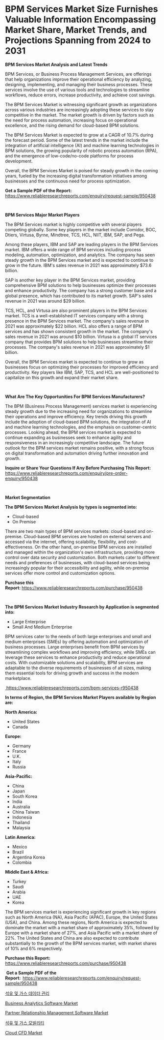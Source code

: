 <p><h1>BPM Services Market Size Furnishes Valuable Information Encompassing Market Share, Market Trends, and Projections Spanning from 2024 to 2031</h1></p><p><strong>BPM Services Market Analysis and Latest Trends</strong></p>
<p><p>BPM Services, or Business Process Management Services, are offerings that help organizations improve their operational efficiency by analyzing, designing, implementing, and managing their business processes. These services involve the use of various tools and technologies to streamline workflows, reduce errors, increase productivity, and achieve cost savings.</p><p>The BPM Services Market is witnessing significant growth as organizations across various industries are increasingly adopting these services to stay competitive in the market. The market growth is driven by factors such as the need for process automation, increasing focus on operational excellence, and the rising demand for cloud-based BPM solutions.</p><p>The BPM Services Market is expected to grow at a CAGR of 10.7% during the forecast period. Some of the latest trends in the market include the integration of artificial intelligence (AI) and machine learning technologies in BPM solutions, the growing popularity of robotic process automation (RPA), and the emergence of low-code/no-code platforms for process development.</p><p>Overall, the BPM Services Market is poised for steady growth in the coming years, fueled by the increasing digital transformation initiatives among businesses and the continuous need for process optimization.</p></p>
<p><strong>Get a Sample PDF of the Report:&nbsp;</strong> <a href="https://www.reliableresearchreports.com/enquiry/request-sample/950438">https://www.reliableresearchreports.com/enquiry/request-sample/950438</a></p>
<p>&nbsp;</p>
<p><strong>BPM Services Major Market Players</strong></p>
<p><p>The BPM Services market is highly competitive with several players competing globally. Some key players in the market include Comidor, BOC, Dtiers, Virtusa, Byrne, Mindtree, TCS, HCL, NIIT, IBM, SAP, and Pega.</p><p>Among these players, IBM and SAP are leading players in the BPM Services market. IBM offers a wide range of BPM services including process modeling, automation, optimization, and analytics. The company has seen steady growth in the BPM Services market and is expected to continue to grow in the future. IBM's sales revenue in 2021 was approximately $73.6 billion.</p><p>SAP is another key player in the BPM Services market, providing comprehensive BPM solutions to help businesses optimize their processes and enhance productivity. The company has a strong customer base and a global presence, which has contributed to its market growth. SAP's sales revenue in 2021 was around $29 billion.</p><p>TCS, HCL, and Virtusa are also prominent players in the BPM Services market. TCS is a well-established IT services company with a strong presence in the BPM Services market. The company's sales revenue in 2021 was approximately $22 billion. HCL also offers a range of BPM services and has shown consistent growth in the market. The company's sales revenue in 2021 was around $10 billion. Virtusa is a global IT services company that provides BPM solutions to help businesses streamline their processes. The company's sales revenue in 2021 was approximately $1 billion.</p><p>Overall, the BPM Services market is expected to continue to grow as businesses focus on optimizing their processes for improved efficiency and productivity. Key players like IBM, SAP, TCS, and HCL are well-positioned to capitalize on this growth and expand their market share.</p></p>
<p>&nbsp;</p>
<p><strong>What Are The Key Opportunities For BPM Services Manufacturers?</strong></p>
<p><p>The BPM (Business Process Management) services market is experiencing steady growth due to the increasing need for organizations to streamline their operations and improve efficiency. Key trends driving this growth include the adoption of cloud-based BPM solutions, the integration of AI and machine learning technologies, and the emphasis on customer-centric processes. Looking ahead, the BPM services market is expected to continue expanding as businesses seek to enhance agility and responsiveness in an increasingly competitive landscape. The future outlook for the BPM services market remains positive, with a strong focus on digital transformation and automation driving further innovation and growth.</p></p>
<p><strong>Inquire or Share Your Questions If Any Before Purchasing This Report:</strong> <a href="https://www.reliableresearchreports.com/enquiry/pre-order-enquiry/950438">https://www.reliableresearchreports.com/enquiry/pre-order-enquiry/950438</a></p>
<p>&nbsp;</p>
<p><strong>Market Segmentation</strong></p>
<p><strong>The BPM Services Market Analysis by types is segmented into:</strong></p>
<p><ul><li>Cloud-based</li><li>On Premise</li></ul></p>
<p><p>There are two main types of BPM services markets: cloud-based and on-premise. Cloud-based BPM services are hosted on external servers and accessed via the internet, offering scalability, flexibility, and cost-effectiveness. On the other hand, on-premise BPM services are installed and managed within the organization's own infrastructure, providing more control over data security and customization. Both markets cater to different needs and preferences of businesses, with cloud-based services being increasingly popular for their accessibility and agility, while on-premise services offer more control and customization options.</p></p>
<p><strong>Purchase this Report:&nbsp;</strong><a href="https://www.reliableresearchreports.com/purchase/950438">https://www.reliableresearchreports.com/purchase/950438</a></p>
<p>&nbsp;</p>
<p><strong>The BPM Services Market Industry Research by Application is segmented into:</strong></p>
<p><ul><li>Large Enterprise</li><li>Small And Medium Enterprise</li></ul></p>
<p><p>BPM services cater to the needs of both large enterprises and small and medium enterprises (SMEs) by offering automation and optimization of business processes. Large enterprises benefit from BPM services by streamlining complex workflows and improving efficiency, while SMEs can leverage these services to enhance productivity and reduce operational costs. With customizable solutions and scalability, BPM services are adaptable to the diverse requirements of businesses of all sizes, making them essential tools for driving growth and success in the modern marketplace.</p></p>
<p><a href="https://www.reliableresearchreports.com/bpm-services-r950438">&nbsp;https://www.reliableresearchreports.com/bpm-services-r950438</a></p>
<p><strong>In terms of Region, the BPM Services Market Players available by Region are:</strong></p>
<p>
    <p> <strong> North America: </strong>
        <ul>
            <li>United States</li>
            <li>Canada</li>
        </ul>
        </p> 
    <p> <strong> Europe: </strong>
        <ul>
            <li>Germany</li>
            <li>France</li>
            <li>U.K.</li>
            <li>Italy</li>
            <li>Russia</li>
        </ul>
        </p> 
    <p> <strong> Asia-Pacific: </strong>
        <ul>
            <li>China</li>
            <li>Japan</li>
            <li>South Korea</li>
            <li>India</li>
            <li>Australia</li>
            <li>China Taiwan</li>
            <li>Indonesia</li>
            <li>Thailand</li>
            <li>Malaysia</li>
        </ul>
        </p> 
    <p> <strong> Latin America: </strong>
        <ul>
            <li>Mexico</li>
            <li>Brazil</li>
            <li>Argentina Korea</li>
            <li>Colombia</li>
        </ul>
        </p> 
    <p> <strong> Middle East & Africa: </strong>
        <ul>
            <li>Turkey</li>
            <li>Saudi</li>
            <li>Arabia</li>
            <li>UAE</li>
            <li>Korea</li>
        </ul>
    </p>
    </p>
<p><p>The BPM services market is experiencing significant growth in key regions such as North America (NA), Asia Pacific (APAC), Europe, the United States (USA), and China. Among these regions, North America is expected to dominate the market with a market share of approximately 35%, followed by Europe with a market share of 27%, and Asia Pacific with a market share of 22%. The United States and China are also expected to contribute substantially to the growth of the BPM services market, with market shares of 10% and 6% respectively.</p></p>
<p><strong>Purchase this Report: </strong><a href="https://www.reliableresearchreports.com/purchase/950438">https://www.reliableresearchreports.com/purchase/950438</a></p>
<p>&nbsp;<strong>Get a Sample PDF of the Report:&nbsp;&nbsp;</strong><a href="https://www.reliableresearchreports.com/enquiry/request-sample/950438">https://www.reliableresearchreports.com/enquiry/request-sample/950438</a></p>
<p><strong></strong></p>
<p><p><a href="https://github.com/hzumrdvas204296/Market-Research-Report-List-2/blob/main/673074851055.md">석유 및 가스 데이터 관리</a></p><p><a href="https://github.com/tamvrosiya/Market-Research-Report-List-4/blob/main/business-analytics-software-market.md">Business Analytics Software Market</a></p><p><a href="https://www.linkedin.com/pulse/partner-relationship-management-software-market-size-296fc">Partner Relationship Management Software Market</a></p><p><a href="https://github.com/PhilToryphy7876567/Market-Research-Report-List-1/blob/main/258662551056.md">석유 및 가스 모빌리티</a></p><p><a href="https://www.linkedin.com/pulse/cloud-cfd-market-size-cagr-trends-2024-2030-pereops-osiee">Cloud CFD Market</a></p></p>